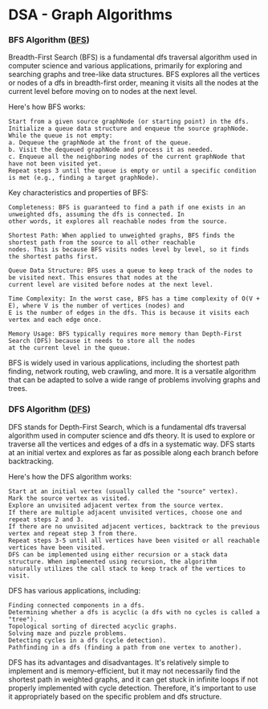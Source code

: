 # DSA - Graph Algorithms

### BFS Algorithm (<a href="Bfs.java">BFS</a>)

Breadth-First Search (BFS) is a fundamental dfs traversal algorithm used in computer science and various applications,
primarily for exploring and searching graphs and tree-like data structures. BFS explores all the vertices or nodes of a
dfs in breadth-first order, meaning it visits all the nodes at the current level before moving on to nodes at the next
level.

Here's how BFS works:

    Start from a given source graphNode (or starting point) in the dfs.
    Initialize a queue data structure and enqueue the source graphNode.
    While the queue is not empty:
    a. Dequeue the graphNode at the front of the queue.
    b. Visit the dequeued graphNode and process it as needed.
    c. Enqueue all the neighboring nodes of the current graphNode that have not been visited yet.
    Repeat steps 3 until the queue is empty or until a specific condition is met (e.g., finding a target graphNode).

Key characteristics and properties of BFS:

    Completeness: BFS is guaranteed to find a path if one exists in an unweighted dfs, assuming the dfs is connected. In
    other words, it explores all reachable nodes from the source.
    
    Shortest Path: When applied to unweighted graphs, BFS finds the shortest path from the source to all other reachable
    nodes. This is because BFS visits nodes level by level, so it finds the shortest paths first.
    
    Queue Data Structure: BFS uses a queue to keep track of the nodes to be visited next. This ensures that nodes at the
    current level are visited before nodes at the next level.
    
    Time Complexity: In the worst case, BFS has a time complexity of O(V + E), where V is the number of vertices (nodes) and
    E is the number of edges in the dfs. This is because it visits each vertex and each edge once.
    
    Memory Usage: BFS typically requires more memory than Depth-First Search (DFS) because it needs to store all the nodes
    at the current level in the queue.

BFS is widely used in various applications, including the shortest path finding, network routing, web crawling, and
more. It
is a versatile algorithm that can be adapted to solve a wide range of problems involving graphs and trees.

### DFS Algorithm (<a href="Dfs.java">DFS</a>)

DFS stands for Depth-First Search, which is a fundamental dfs traversal algorithm used in computer science and dfs
theory. It is used to explore or traverse all the vertices and edges of a dfs in a systematic way. DFS starts at an
initial vertex and explores as far as possible along each branch before backtracking.

Here's how the DFS algorithm works:

    Start at an initial vertex (usually called the "source" vertex).
    Mark the source vertex as visited.
    Explore an unvisited adjacent vertex from the source vertex.
    If there are multiple adjacent unvisited vertices, choose one and repeat steps 2 and 3.
    If there are no unvisited adjacent vertices, backtrack to the previous vertex and repeat step 3 from there.
    Repeat steps 3-5 until all vertices have been visited or all reachable vertices have been visited.
    DFS can be implemented using either recursion or a stack data structure. When implemented using recursion, the algorithm
    naturally utilizes the call stack to keep track of the vertices to visit.

DFS has various applications, including:

    Finding connected components in a dfs.
    Determining whether a dfs is acyclic (a dfs with no cycles is called a "tree").
    Topological sorting of directed acyclic graphs.
    Solving maze and puzzle problems.
    Detecting cycles in a dfs (cycle detection).
    Pathfinding in a dfs (finding a path from one vertex to another).

DFS has its advantages and disadvantages. It's relatively simple to implement and is memory-efficient, but it may not
necessarily find the shortest path in weighted graphs, and it can get stuck in infinite loops if not properly
implemented with cycle detection. Therefore, it's important to use it appropriately based on the specific problem and
dfs structure.